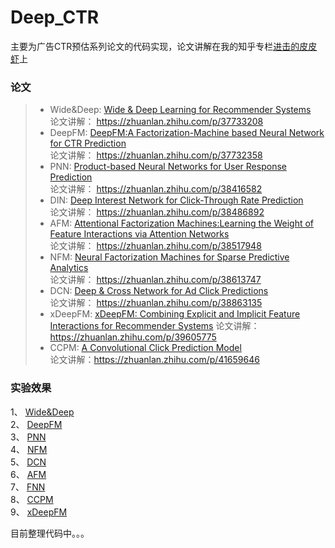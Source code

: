 # Deep_CTR
主要为广告CTR预估系列论文的代码实现，论文讲解在我的知乎专栏[进击的皮皮虾](https://zhuanlan.zhihu.com/c_197893856)上  

### 论文
> * Wide&Deep: [Wide & Deep Learning for Recommender Systems](http://delivery.acm.org/10.1145/2990000/2988454/p7-cheng.pdf?ip=59.64.129.206&id=2988454&acc=OA&key=BF85BBA5741FDC6E%2E66A15327C2E204FC%2E4D4702B0C3E38B35%2E5945DC2EABF3343C&__acm__=1531054501_622fcc7afc532c92b4b19b1972a0efd9)  
论文讲解： https://zhuanlan.zhihu.com/p/37733208  
> * DeepFM: [DeepFM:A Factorization-Machine based Neural Network for CTR Prediction](https://arxiv.org/pdf/1703.04247.pdf)  
论文讲解： https://zhuanlan.zhihu.com/p/37732358  
> * PNN: [Product-based Neural Networks for User Response Prediction](https://arxiv.org/pdf/1611.00144.pdf)  
论文讲解： https://zhuanlan.zhihu.com/p/38416582  
> * DIN: [Deep Interest Network for Click-Through Rate Prediction](https://arxiv.org/pdf/1706.06978.pdf)  
论文讲解： https://zhuanlan.zhihu.com/p/38486892  
> * AFM: [Attentional Factorization Machines:Learning the Weight of Feature Interactions via Attention Networks](https://arxiv.org/pdf/1708.04617.pdf)  
论文讲解： https://zhuanlan.zhihu.com/p/38517948  
> * NFM: [Neural Factorization Machines for Sparse Predictive Analytics](http://www.comp.nus.edu.sg/~xiangnan/papers/sigir17-nfm.pdf)  
论文讲解： https://zhuanlan.zhihu.com/p/38613747  
> * DCN: [Deep & Cross Network for Ad Click Predictions](https://arxiv.org/pdf/1708.05123.pdf)  
论文讲解： https://zhuanlan.zhihu.com/p/38863135
> * xDeepFM: [xDeepFM: Combining Explicit and Implicit Feature Interactions for Recommender Systems](https://arxiv.org/pdf/1803.05170.pdf) 
论文讲解：https://zhuanlan.zhihu.com/p/39605775  
> * CCPM: [A Convolutional Click Prediction Model](http://nlpr-web.ia.ac.cn/english/irds/People/sw/Liu2015CCPM.pdf)  
论文讲解：https://zhuanlan.zhihu.com/p/41659646  

### 实验效果
1、 [Wide&Deep](https://github.com/wangru8080/Deep_CTR/tree/master/Wide-Deep)  
2、 [DeepFM](https://github.com/wangru8080/Deep_CTR/tree/master/DeepFM)  
3、 [PNN](https://github.com/wangru8080/Deep_CTR/tree/master/PNN)  
4、 [NFM](https://github.com/wangru8080/Deep_CTR/tree/master/NFM)  
5、 [DCN](https://github.com/wangru8080/Deep_CTR/tree/master/DCN)  
6、 [AFM](https://github.com/wangru8080/Deep_CTR/tree/master/AFM)  
7、 [FNN](https://github.com/wangru8080/Deep_CTR/tree/master/FNN)  
8、 [CCPM](https://github.com/wangru8080/Deep_CTR/tree/master/CCPM)  
9、 [xDeepFM](https://github.com/wangru8080/Deep_CTR/tree/master/xDeepFM)  

目前整理代码中。。。
